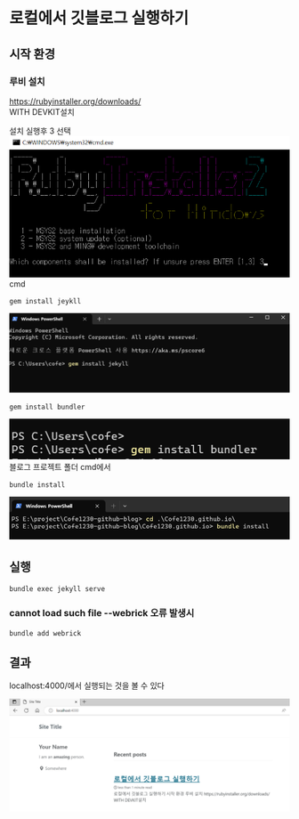 # 로컬에서 깃블로그 실행하기
## 시작 환경
### 루비 설치
https://rubyinstaller.org/downloads/  
WITH DEVKIT설치  

설치 실행후 3 선택  
![](/assets/images/2023/190920.png)
cmd
```
gem install jeykll
```
![](/assets/images/2023/191306.png)
```
gem install bundler
```
![](/assets/images/2023/192426.png)
블로그 프로젝트 폴더 cmd에서
```
bundle install
```
![](/assets/images/2023/192643.png)

## 실행
```
bundle exec jekyll serve
```
### cannot load such file --webrick 오류 발생시
```
bundle add webrick
```
## 결과
localhost:4000/에서 실행되는 것을 볼 수 있다

![](/assets/images/2023/193654.png)
